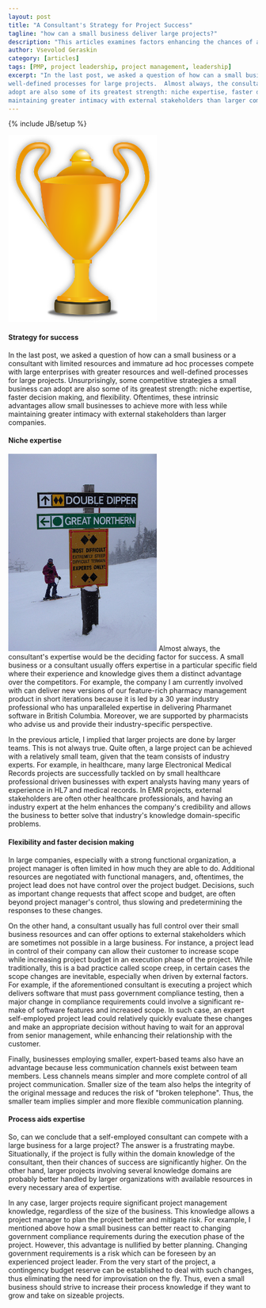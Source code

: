 ```yaml
---
layout: post
title: "A Consultant's Strategy for Project Success"
tagline: "how can a small business deliver large projects?"
description: "This articles examines factors enhancing the chances of a small business or a consultant to successfully deliver large projects."
author: Vsevolod Geraskin
category: [articles]
tags: [PMP, project leadership, project management, leadership]
excerpt: "In the last post, we asked a question of how can a small business or a consultant with limited resources and immature ad hoc processes compete with large enterprises with greater resources and
well-defined processes for large projects.  Almost always, the consultant's expertise would be the deciding factor for success.  Thus, unsurprisingly, some competitive strategies a small business can
adopt are also some of its greatest strength: niche expertise, faster decision making, and flexibility.  Oftentimes, these intrinsic advantages allow small businesses to achieve more with less while
maintaining greater intimacy with external stakeholders than larger companies."
---
```

{% include JB/setup %}

<img class="float-left" width="300pt" src="/assets/post_images/success1.png" alt="Cup" />

#### Strategy for success
In the last post, we asked a question of how can a small business or a consultant with limited resources and immature ad hoc processes compete with large enterprises with greater resources and
well-defined processes for large projects.   Unsurprisingly, some competitive strategies a small business can adopt are also some of its greatest strength: niche expertise, faster decision making, and
flexibility.  Oftentimes, these intrinsic advantages allow small businesses to achieve more with less while maintaining greater intimacy with external stakeholders than larger companies.

#### Niche expertise
<img class="float-right" width="300pt" src="/assets/post_images/success2.jpg" alt="Expert Trail" />
Almost always, the consultant's expertise would be the deciding factor for success.  A small business or a consultant usually offers expertise in a particular specific field where their experience and
knowledge gives them a distinct advantage over the competitors.  For example, the company I am currently involved with can deliver new versions of our feature-rich pharmacy management product in short
iterations because it is led by a 30 year industry professional who has unparalleled expertise in delivering Pharmanet software in British Columbia.  Moreover, we are supported by pharmacists who advise
us and provide their industry-specific perspective.

In the previous article, I implied that larger projects are done by larger teams.  This is not always true.  Quite often, a large project can be achieved with a relatively small team,
given that the team consists of industry experts.  For example, in healthcare, many large Electronical Medical Records projects are successfully tackled on by small healthcare professional driven
businesses with expert analysts having many years of experience in HL7 and medical records.  In EMR projects, external stakeholders are often other healthcare professionals, and having an industry
expert at the helm enhances the company's credibility and allows the business to better solve that industry's knowledge domain-specific problems.

#### Flexibility and faster decision making
In large companies, especially with a strong functional organization, a project manager is often limited in how much they are able to do.  Additional resources are negotiated with functional managers,
and, oftentimes, the project lead does not have control over the project budget.  Decisions, such as important change requests that affect scope and budget, are often beyond project manager's
control, thus slowing and predetermining the responses to these changes.

On the other hand, a consultant usually has full control over their small business resources and can offer options to external stakeholders which are sometimes not possible in a large business.  For instance, 
a project lead in control of their company can allow their customer to increase scope while increasing project budget in an execution phase of the project.  While traditionally, this is a bad practice called
scope creep, in certain cases the scope changes are inevitable, especially when driven by external factors.  For example, if the aforementioned consultant is executing a project which delivers software
that must pass government compliance testing, then a major change in compliance requirements could involve a significant re-make of software features and increased scope.  In such case, an expert
self-employed project lead could relatively quickly evaluate these changes and make an appropriate decision without having to wait for an approval from senior management, while enhancing their relationship
with the customer.

Finally, businesses employing smaller, expert-based teams also have an advantage because less communication channels exist between team members.  Less channels means simpler and more complete
control of all project communication.  Smaller size of the team also helps the integrity of the original message and reduces the risk of "broken telephone".  Thus, the smaller team implies simpler and 
more flexible communication planning.

#### Process aids expertise
So, can we conclude that a self-employed consultant can compete with a large business for a large project?  The answer is a frustrating maybe.  Situationally, if the project is fully within the domain
knowledge of the consultant, then their chances of success are significantly higher.  On the other hand, larger projects involving several knowledge domains are probably better handled by larger
organizations with available resources in every necessary area of expertise. 

In any case, larger projects require significant project management knowledge, regardless of the size of the business.  This knowledge allows a project manager to plan the project better and mitigate risk.
For example, I mentioned above how a small business can better react to changing government compliance requirements during the execution phase of the project.  However, this advantage is nullified by
better planning.  Changing government requirements is a risk which can be foreseen by an experienced project leader.  From the very start of the project, a contingency budget reserve can be established
to deal with such changes, thus eliminating the need for improvisation on the fly.  Thus, even a small business should strive to increase their process knowledge if they want to grow and take on sizeable
projects.
 



 













 




      



  










